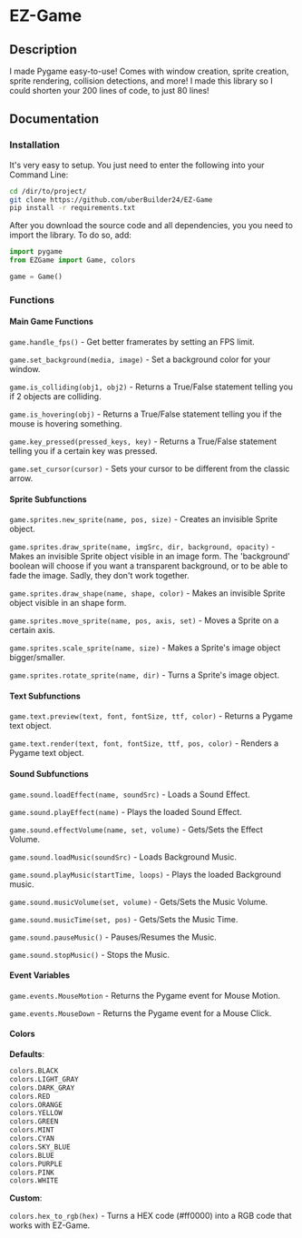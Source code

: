 # EZ-Game
## Description
I made Pygame easy-to-use! Comes with window creation, sprite creation, sprite rendering, collision detections, and more! I made this library so I could shorten your 200 lines of code, to just 80 lines!

## Documentation
### Installation
It's very easy to setup. You just need to enter the following into your Command Line:
```sh
cd /dir/to/project/
git clone https://github.com/uberBuilder24/EZ-Game
pip install -r requirements.txt
```
After you download the source code and all dependencies, you you need to import the library. To do so, add:
```py
import pygame
from EZGame import Game, colors

game = Game()
```

### Functions
#### Main Game Functions
`game.handle_fps()` - Get better framerates by setting an FPS limit.

`game.set_background(media, image)` - Set a background color for your window.

`game.is_colliding(obj1, obj2)` - Returns a True/False statement telling you if 2 objects are colliding.

`game.is_hovering(obj)` - Returns a True/False statement telling you if the mouse is hovering something.

`game.key_pressed(pressed_keys, key)` - Returns a True/False statement telling you if a certain key was pressed.

`game.set_cursor(cursor)` - Sets your cursor to be different from the classic arrow.

#### Sprite Subfunctions
`game.sprites.new_sprite(name, pos, size)` - Creates an invisible Sprite object.

`game.sprites.draw_sprite(name, imgSrc, dir, background, opacity)` - Makes an invisible Sprite object visible in an image form. The 'background' boolean will choose if you want a transparent background, or to be able to fade the image. Sadly, they don't work together.

`game.sprites.draw_shape(name, shape, color)` - Makes an invisible Sprite object visible in an shape form.

`game.sprites.move_sprite(name, pos, axis, set)` - Moves a Sprite on a certain axis.

`game.sprites.scale_sprite(name, size)` - Makes a Sprite's image object bigger/smaller.

`game.sprites.rotate_sprite(name, dir)` - Turns a Sprite's image object.

#### Text Subfunctions
`game.text.preview(text, font, fontSize, ttf, color)` - Returns a Pygame text object.

`game.text.render(text, font, fontSize, ttf, pos, color)` - Renders a Pygame text object.

#### Sound Subfunctions
`game.sound.loadEffect(name, soundSrc)` - Loads a Sound Effect.

`game.sound.playEffect(name)` - Plays the loaded Sound Effect.

`game.sound.effectVolume(name, set, volume)` - Gets/Sets the Effect Volume.

`game.sound.loadMusic(soundSrc)` - Loads Background Music.

`game.sound.playMusic(startTime, loops)` - Plays the loaded Background music.

`game.sound.musicVolume(set, volume)` - Gets/Sets the Music Volume.

`game.sound.musicTime(set, pos)` - Gets/Sets the Music Time.

`game.sound.pauseMusic()` - Pauses/Resumes the Music.

`game.sound.stopMusic()` - Stops the Music.

#### Event Variables
`game.events.MouseMotion` - Returns the Pygame event for Mouse Motion.

`game.events.MouseDown` - Returns the Pygame event for a Mouse Click.

#### Colors
__**Defaults**__:

```py
colors.BLACK
colors.LIGHT_GRAY
colors.DARK_GRAY
colors.RED
colors.ORANGE
colors.YELLOW
colors.GREEN
colors.MINT
colors.CYAN
colors.SKY_BLUE
colors.BLUE
colors.PURPLE
colors.PINK
colors.WHITE
```

__**Custom**__:

`colors.hex_to_rgb(hex)` - Turns a HEX code (#ff0000) into a RGB code that works with EZ-Game.